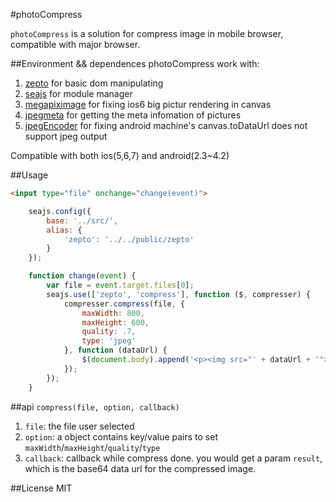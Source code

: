 #photoCompress

`photoCompress` is a solution for compress image in mobile browser, compatible with major browser.

##Environment && dependences
photoCompress work with:

1. [zepto](https://github.com/madrobby/zepto) for basic dom manipulating
2. [seajs](https://github.com/seajs/seajs) for module manager
3. [megapiximage](https://github.com/stomita/ios-imagefile-megapixel) for fixing ios6 big pictur rendering in canvas
4. [jpegmeta](https://code.google.com/p/jsjpegmeta/source/browse/jpegmeta.js) for getting the meta infomation of pictures
5. [jpegEncoder](http://www.bytestrom.eu) for fixing android machine's canvas.toDataUrl does not support jpeg output

Compatible with both ios(5,6,7) and android(2.3~4.2)

##Usage

```html
<input type="file" onchange="change(event)">
```

```javascript
	seajs.config({
		base: '../src/',
		alias: {
			'zepto': '../../public/zepto'
		}
	});

	function change(event) {
		var file = event.target.files[0];
		seajs.use(['zepto', 'compress'], function ($, compresser) {
			compresser.compress(file, {
				maxWidth: 800,
				maxHeight: 600,
				quality: .7,
				type: 'jpeg'
			}, function (dataUrl) {
				$(document.body).append('<p><img src="' + dataUrl + '"></p>');
			});
		});
	}
```

##api
`compress(file, option, callback)`

1. `file`: the file user selected
2. `option`: a object contains key/value pairs to set `maxWidth`/`maxHeight`/`quality`/`type`
3. `callback`: callback while compress done. you would get a param `result`, which is the base64 data url for the compressed image.


##License
MIT
